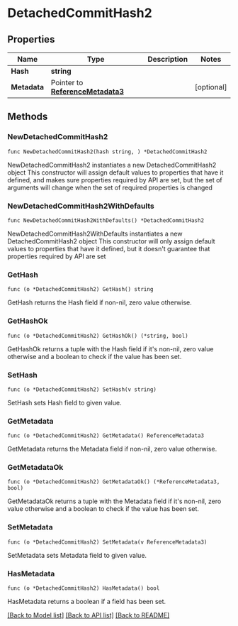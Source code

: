 # DetachedCommitHash2

## Properties

Name | Type | Description | Notes
------------ | ------------- | ------------- | -------------
**Hash** | **string** |  | 
**Metadata** | Pointer to [**ReferenceMetadata3**](ReferenceMetadata3.md) |  | [optional] 

## Methods

### NewDetachedCommitHash2

`func NewDetachedCommitHash2(hash string, ) *DetachedCommitHash2`

NewDetachedCommitHash2 instantiates a new DetachedCommitHash2 object
This constructor will assign default values to properties that have it defined,
and makes sure properties required by API are set, but the set of arguments
will change when the set of required properties is changed

### NewDetachedCommitHash2WithDefaults

`func NewDetachedCommitHash2WithDefaults() *DetachedCommitHash2`

NewDetachedCommitHash2WithDefaults instantiates a new DetachedCommitHash2 object
This constructor will only assign default values to properties that have it defined,
but it doesn't guarantee that properties required by API are set

### GetHash

`func (o *DetachedCommitHash2) GetHash() string`

GetHash returns the Hash field if non-nil, zero value otherwise.

### GetHashOk

`func (o *DetachedCommitHash2) GetHashOk() (*string, bool)`

GetHashOk returns a tuple with the Hash field if it's non-nil, zero value otherwise
and a boolean to check if the value has been set.

### SetHash

`func (o *DetachedCommitHash2) SetHash(v string)`

SetHash sets Hash field to given value.


### GetMetadata

`func (o *DetachedCommitHash2) GetMetadata() ReferenceMetadata3`

GetMetadata returns the Metadata field if non-nil, zero value otherwise.

### GetMetadataOk

`func (o *DetachedCommitHash2) GetMetadataOk() (*ReferenceMetadata3, bool)`

GetMetadataOk returns a tuple with the Metadata field if it's non-nil, zero value otherwise
and a boolean to check if the value has been set.

### SetMetadata

`func (o *DetachedCommitHash2) SetMetadata(v ReferenceMetadata3)`

SetMetadata sets Metadata field to given value.

### HasMetadata

`func (o *DetachedCommitHash2) HasMetadata() bool`

HasMetadata returns a boolean if a field has been set.


[[Back to Model list]](../README.md#documentation-for-models) [[Back to API list]](../README.md#documentation-for-api-endpoints) [[Back to README]](../README.md)



